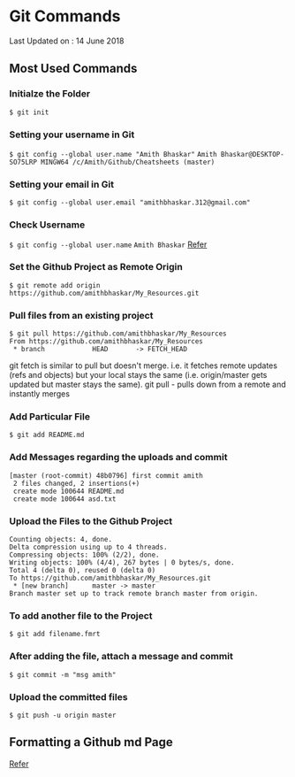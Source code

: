 # Git Commands

Last Updated on : 14 June 2018

## Most Used Commands

### Initialze the Folder
`$ git init`

### Setting your username in Git
`$ git config --global user.name "Amith Bhaskar"`
`Amith Bhaskar@DESKTOP-SO75LRP MINGW64 /c/Amith/Github/Cheatsheets (master)`

### Setting your email in Git
`$ git config --global user.email "amithbhaskar.312@gmail.com"`

### Check Username
`$ git config --global user.name`
`Amith Bhaskar`
[Refer](https://help.github.com/en/articles/setting-your-username-in-git)

### Set the Github Project as Remote Origin
```$ git remote add origin https://github.com/amithbhaskar/My_Resources.git```

### Pull files from an existing project
```
$ git pull https://github.com/amithbhaskar/My_Resources
From https://github.com/amithbhaskar/My_Resources
 * branch            HEAD       -> FETCH_HEAD
```

git fetch is similar to pull but doesn't merge. i.e. it fetches remote updates (refs and objects) but your local stays the same (i.e. origin/master gets updated but master stays the same).
git pull - pulls down from a remote and instantly merges

### Add Particular File
`$ git add README.md`

### Add Messages regarding the uploads and commit
```$ git commit -m "first commit amith"
[master (root-commit) 48b0796] first commit amith
 2 files changed, 2 insertions(+)
 create mode 100644 README.md
 create mode 100644 asd.txt
```

### Upload the Files to the Github Project
```$ git push -u origin master
Counting objects: 4, done.
Delta compression using up to 4 threads.
Compressing objects: 100% (2/2), done.
Writing objects: 100% (4/4), 267 bytes | 0 bytes/s, done.
Total 4 (delta 0), reused 0 (delta 0)
To https://github.com/amithbhaskar/My_Resources.git
 * [new branch]      master -> master
Branch master set up to track remote branch master from origin.
```

### To add another file to the Project
```$ git add filename.fmrt```

### After adding the file, attach a message and commit
```$ git commit -m "msg amith"```

### Upload the committed files
```$ git push -u origin master```

## Formatting a Github md Page
[Refer](https://help.github.com/en/articles/basic-writing-and-formatting-syntax#quoting-code)
